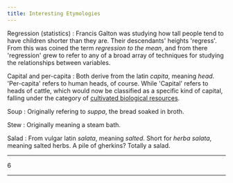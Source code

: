 ```yaml
---
title: Interesting Etymologies
---
```



Regression (statistics)
: Francis Galton was studying how tall people tend to have children shorter than they are. Their descendants' heights 'regress'. From this was coined the term *regression to the mean*, and from there 'regression' grew to refer to any of a broad array of techniques for studying the relationships between variables.


Capital and per-capita
: Both derive from the latin *capita*, meaning *head*. 'Per-capita' refers to human heads, of course. While 'Capital' refers to heads of cattle, which would now be classified as a specific kind of capital, falling under the category of [cultivated biological resources](https://stats.oecd.org/glossary/detail.asp?ID=6380).






Soup
: Originally refering to *suppa*, the bread soaked in broth.

Stew
: Originally meaning a steam bath.

Salad
: From vulgar latin *salata*, meaning *salted*. Short for *herba salata*, meaning salted herbs. A pile of gherkins? Totally a salad.



----

6

----

<!--
Problem is that the height isn't being calculated correctly on mobile. 
According to the [iframeresizer documentation](http://davidjbradshaw.github.io/iframe-resizer/), this is because "resizeFrom" is set to 'child'.
The solution might be found in changing the "heightCalculationMethod".
Ah, nevermind, I can't easily self-host giscus or even the style sheet, so how on earth can I possibly edit a parameter in the script.
I'll need to see if iframeresizer has a way of using javascript to modify a parameter.
-->




<script src="https://giscus.app/client.js"
        data-repo="RMWinslow/posts"
        data-repo-id="MDEwOlJlcG9zaXRvcnkzMzQ3MjkyMjA="
        data-category="Comments"
        data-category-id="DIC_kwDOE_OQBM4B-zgA"
        data-mapping="pathname"
        data-reactions-enabled="0"
        data-emit-metadata="1"
        data-theme="preferred_color_scheme"
        crossorigin="anonymous"
        async>
</script>

